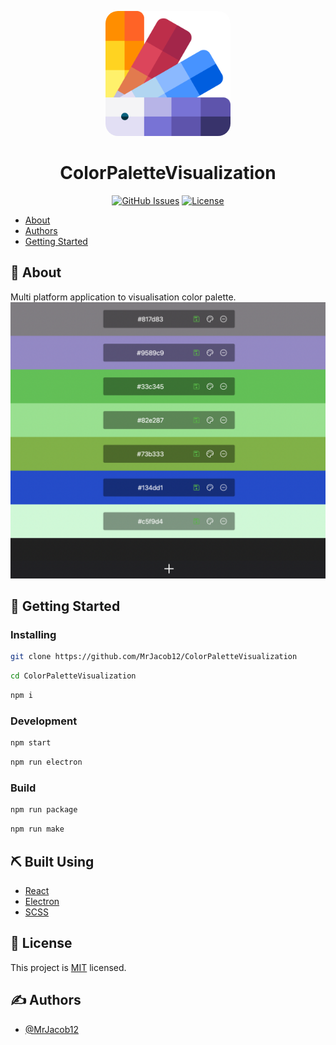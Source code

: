 <p align="center">
 <a><img width=200px height=200px style="border-radius: 20px" src="https://raw.githubusercontent.com/MrJacob12/ColorPaletteVisualization/main/icons/png/256x256.png" alt="Project logo"></a>
</p>

<h1 align="center">ColorPaletteVisualization</h1>

<div align="center">

[![GitHub Issues](https://img.shields.io/github/issues/MrJacob12/ColorPaletteVisualization.svg)](https://github.com/MrJacob12/ColorPaletteVisualization/issues)
[![License](https://img.shields.io/github/license/MrJacob12/ColorPaletteVisualization.svg)](/LICENSE)

</div>

<!-- ## 📝 Table of Contents -->
<!-- -  -->
<!-- - [Deployment](#deployment) -->
<!-- - [Usage](#usage) -->
<!-- - [Getting Started](#getting_started)
- [Built Using](#built_using) -->

- [About](#about)
- [Authors](#authors)
- [Getting Started](#getting_started)

## 🧐 About <a name = "about"></a>

Multi platform application to visualisation color palette.
<img src="./s1.png">

## 🏁 Getting Started <a name = "getting_started"></a>

### Installing

```bash
git clone https://github.com/MrJacob12/ColorPaletteVisualization
```

```bash
cd ColorPaletteVisualization
```

```bash
npm i
```

### Development

```bash
npm start
```

```bash
npm run electron
```

### Build

```bash
npm run package
```

```bash
npm run make
```

## ⛏️ Built Using <a name = "built_using"></a>

- [React](https://reactjs.org/)
- [Electron](https://electronjs.org/)
- [SCSS](https://sass-lang.com/)

## 📝 License

This project is [MIT](https://github.com/MrJacob12/ColorPaletteVisualization/blob/master/LICENSE) licensed.

## ✍️ Authors <a name = "authors"></a>

- [@MrJacob12](https://github.com/mrjacob12)
